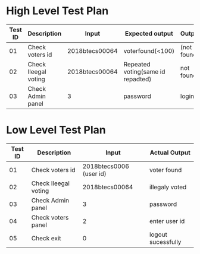 # High Level Test Plan
| Test ID |	Description |	Input |	Expected output |	 Output |
| ------- | ----------- | ----- | --------------- | ------- |
| 01 |	Check voters id | 2018btecs00064 | voterfound(<100) |		(not found)
| 02 |	Check Ileegal voting |	2018btecs00064 | Repeated voting(same id repadted) |		not found
| 03| 	Check Admin panel |	3 | password |		login

# Low Level Test Plan
| Test ID |	Description |	Input |		Actual Output |
| ------- | ----------- | ----- | --------------- | 
| 01 |	Check voters id	| 2018btecs0006 (user id) |	 voter found |
| 02 | Check Ileegal voting   | 2018btecs00064 |	 illegaly voted |
| 03 |	Check Admin panel  | 3	 |	password | 
| 04 | Check voters panel  | 2 | enter user id	 |
| 05 | Check exit |	0  |	logout sucessfully  |
